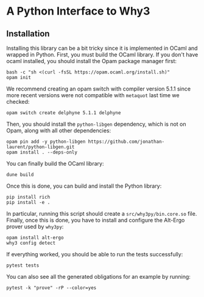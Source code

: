 # A Python Interface to Why3

## Installation

Installing this library can be a bit tricky since it is implemented in OCaml and wrapped in Python. First, you must build the OCaml library. If you don't have ocaml installed, you should install the Opam package manager first: 

```
bash -c "sh <(curl -fsSL https://opam.ocaml.org/install.sh)"
opam init
```

We recommend creating an opam switch with compiler version 5.1.1 since more recent versions were not compatible with `metaquot` last time we checked:

```
opam switch create delphyne 5.1.1 delphyne
```

Then, you should install the `python-libgen` dependency, which is not on Opam, along with all other dependencies:

```
opam pin add -y python-libgen https://github.com/jonathan-laurent/python-libgen.git
opam install . --deps-only
```

You can finally build the OCaml library:

```
dune build
```

Once this is done, you can build and install the Python library:

```
pip install rich
pip install -e .
```

In particular, running this script should create a `src/why3py/bin.core.so` file. Finally, once this is done, you have to install and configure the Alt-Ergo prover used by `why3py`:

```
opam install alt-ergo
why3 config detect
```

If everything worked, you should be able to run the tests successfully:


```
pytest tests
```

You can also see all the generated obligations for an example by running:

```
pytest -k "prove" -rP --color=yes
```